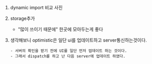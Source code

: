 1.  dynamic import 비교 사진

2.  storage추가

    - "많이 쓰이기 때문에" 한곳에 모아두는게 좋다

3.  생각해보니 optimistic은 일단 ui를 업데이트하고 server통신하는것이다.

        - 서버의 확인을 받기 전에 UI를 일단 먼저 업데이트 하는 것이다.
        - 그래서 dispatch를 하고 난 다음 server에 업데이트 하였다.

    <!--


4.  과연 useSignForm에서 분리하는게 나을까? 너무 많은 리턴값은 안티패턴아닌가? 유튭확인! -->

5.  css 는 적용하는 스타일이 다 달라서 따로 함수를 빼는게 힘들것 같은 느낌이... 일단 더 생각해보자.

# 개선사항

1. useAuth -- 토큰값이 맞아야 한다.
2. 에러 처리 작동하는지, 그리고then안에 넣어서. PR올리기
3. ROOT(MAIN) - SECTION(DIV) - 으로 마크업 바꿔서 올리기
